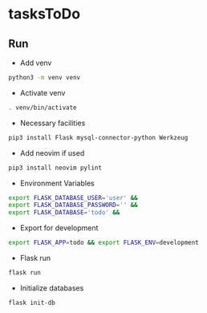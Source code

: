 # tasksToDo
## Run
* Add venv
```sh
python3 -m venv venv
```
* Activate venv
```sh
. venv/bin/activate
```
* Necessary facilities
```sh
pip3 install Flask mysql-connector-python Werkzeug
```
* Add neovim if used
```sh
pip3 install neovim pylint
```
* Environment Variables
``` sh
export FLASK_DATABASE_USER='user' &&
export FLASK_DATABASE_PASSWORD='' &&
export FLASK_DATABASE='todo' &&
```
* Export for development
```sh
export FLASK_APP=todo && export FLASK_ENV=development
```
* Flask run
```sh
flask run
```
* Initialize databases
```sh
flask init-db
```
